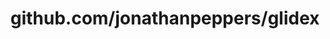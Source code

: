 ---
layout: post
title: github.com/jonathanpeppers/glidex
categories: link
tags: [انگلیسی, گیت‌هاب, برنامه‌نویسی]
---